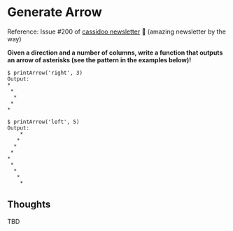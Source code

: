 # Generate Arrow

Reference: Issue #200 of [cassidoo newsletter](https://buttondown.email/cassidoo/archive/there-will-always-be-enemies-time-to-stop-being/) 🎉 (amazing newsletter by the way)

**Given a direction and a number of columns, write a function that outputs an arrow of asterisks (see the pattern in the examples below)!**

```console
$ printArrow('right', 3)
Output:
*
 *
  *
 *
*

$ printArrow('left', 5)
Output:
    *
   *
  *
 *
*
 *
  *
   *
    *
```

## Thoughts

TBD